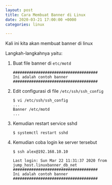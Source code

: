 ```yaml
---
layout: post
title: Cara Membuat Banner di Linux
date: 2020-03-21 17:00:00 +0000
categories: linux

---
```

Kali ini kita akan membuat banner di linux

Langkah-langkahnya yaitu:

1. Buat file banner di `etc/motd`

       #####################################
       Ini adalah contoh banner
       #####################################
2. Edit configurasi di file `/etc/ssh/ssh_config`

       $ vi /etc/ssh/ssh_config
       ...
       Banner /etc/motd
       ...
       
3. Kemudian restart service sshd

       $ systemctl restart sshd
4. Kemudian coba login ke server tersebut

       $ ssh alex@192.168.10.10
       
       Last login: Sun Mar 22 11:31:37 2020 from jump_host.linuxbanner_db_net
       #####################################
       Ini adalah contoh banner
       #####################################
       